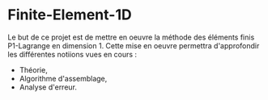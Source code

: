 # Finite-Element-1D  

Le but de ce projet est de mettre en oeuvre la méthode des éléments finis P1-Lagrange en dimension 1.
Cette mise en oeuvre permettra d'approfondir les différentes notiions vues en cours :
- Théorie,
- Algorithme d'assemblage,
- Analyse d'erreur.
